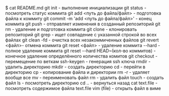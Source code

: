 $ cat README.md
git init - выполнение инициализации
git status - посмотреть статус коммита
git add <путь до файла/файл> - подготовка файла к коммиту
git commit -m 'add <путь до файла/файл>' - конец коммита
git push - отправляет изменения в созданный репозиторий
git rm - удаление и подготовка коммита
git clone - клонировать репозиторий
git grep - ищет совпадение с указанной строкой во всех файлах
git clean -fd - очистка всех незакоммиченных файлов
git revert <файл>- отмена коммита
git reset <файл> - удаление коммита --hard - полное удаление коммита
git reset --hard HEAD~(кол-во коммитов) - конечное удаление определённого количества комитов
git checkout - перемещение по веткам
ssh-keygen - генерация ssh ключа
rmdir - удалить директорию
mkdir - создать директорию
cd - перейти в директорию
cp - копирование файла и директории
rm -r - удаляет вообще все
mv - переименовать файл
rm - удалить файл
touch - создать файл
ls - посмотреть директорию
сd .. - вернуться назад
cat text.file - посмотреть содержимое файла text.file
vim (file) - открыть файл в виме
